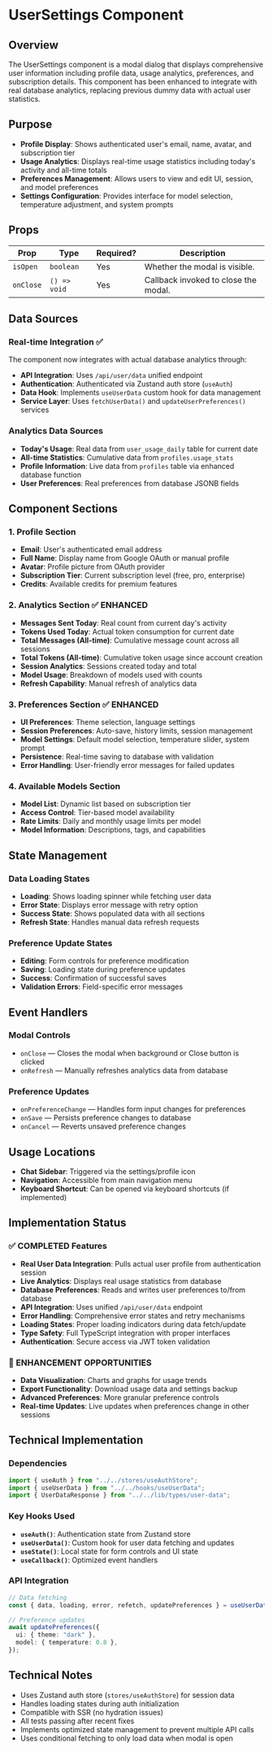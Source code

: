 # UserSettings Component

## Overview

The UserSettings component is a modal dialog that displays comprehensive user information including profile data, usage analytics, preferences, and subscription details. This component has been enhanced to integrate with real database analytics, replacing previous dummy data with actual user statistics.

## Purpose

- **Profile Display**: Shows authenticated user's email, name, avatar, and subscription tier
- **Usage Analytics**: Displays real-time usage statistics including today's activity and all-time totals
- **Preferences Management**: Allows users to view and edit UI, session, and model preferences
- **Settings Configuration**: Provides interface for model selection, temperature adjustment, and system prompts

## Props

| Prop      | Type         | Required? | Description                          |
| --------- | ------------ | --------- | ------------------------------------ |
| `isOpen`  | `boolean`    | Yes       | Whether the modal is visible.        |
| `onClose` | `() => void` | Yes       | Callback invoked to close the modal. |

## Data Sources

### Real-time Integration ✅

The component now integrates with actual database analytics through:

- **API Integration**: Uses `/api/user/data` unified endpoint
- **Authentication**: Authenticated via Zustand auth store (`useAuth`)
- **Data Hook**: Implements `useUserData` custom hook for data management
- **Service Layer**: Uses `fetchUserData()` and `updateUserPreferences()` services

### Analytics Data Sources

- **Today's Usage**: Real data from `user_usage_daily` table for current date
- **All-time Statistics**: Cumulative data from `profiles.usage_stats`
- **Profile Information**: Live data from `profiles` table via enhanced database function
- **User Preferences**: Real preferences from database JSONB fields

## Component Sections

### 1. Profile Section

- **Email**: User's authenticated email address
- **Full Name**: Display name from Google OAuth or manual profile
- **Avatar**: Profile picture from OAuth provider
- **Subscription Tier**: Current subscription level (free, pro, enterprise)
- **Credits**: Available credits for premium features

### 2. Analytics Section ✅ ENHANCED

- **Messages Sent Today**: Real count from current day's activity
- **Tokens Used Today**: Actual token consumption for current date
- **Total Messages (All-time)**: Cumulative message count across all sessions
- **Total Tokens (All-time)**: Cumulative token usage since account creation
- **Session Analytics**: Sessions created today and total
- **Model Usage**: Breakdown of models used with counts
- **Refresh Capability**: Manual refresh of analytics data

### 3. Preferences Section ✅ ENHANCED

- **UI Preferences**: Theme selection, language settings
- **Session Preferences**: Auto-save, history limits, session management
- **Model Settings**: Default model selection, temperature slider, system prompt
- **Persistence**: Real-time saving to database with validation
- **Error Handling**: User-friendly error messages for failed updates

### 4. Available Models Section

- **Model List**: Dynamic list based on subscription tier
- **Access Control**: Tier-based model availability
- **Rate Limits**: Daily and monthly usage limits per model
- **Model Information**: Descriptions, tags, and capabilities

## State Management

### Data Loading States

- **Loading**: Shows loading spinner while fetching user data
- **Error State**: Displays error message with retry option
- **Success State**: Shows populated data with all sections
- **Refresh State**: Handles manual data refresh requests

### Preference Update States

- **Editing**: Form controls for preference modification
- **Saving**: Loading state during preference updates
- **Success**: Confirmation of successful saves
- **Validation Errors**: Field-specific error messages

## Event Handlers

### Modal Controls

- `onClose` — Closes the modal when background or Close button is clicked
- `onRefresh` — Manually refreshes analytics data from database

### Preference Updates

- `onPreferenceChange` — Handles form input changes for preferences
- `onSave` — Persists preference changes to database
- `onCancel` — Reverts unsaved preference changes

## Usage Locations

- **Chat Sidebar**: Triggered via the settings/profile icon
- **Navigation**: Accessible from main navigation menu
- **Keyboard Shortcut**: Can be opened via keyboard shortcuts (if implemented)

## Implementation Status

### ✅ COMPLETED Features

- **Real User Data Integration**: Pulls actual user profile from authentication session
- **Live Analytics**: Displays real usage statistics from database
- **Database Preferences**: Reads and writes user preferences to/from database
- **API Integration**: Uses unified `/api/user/data` endpoint
- **Error Handling**: Comprehensive error states and retry mechanisms
- **Loading States**: Proper loading indicators during data fetch/update
- **Type Safety**: Full TypeScript integration with proper interfaces
- **Authentication**: Secure access via JWT token validation

### 🔄 ENHANCEMENT OPPORTUNITIES

- **Data Visualization**: Charts and graphs for usage trends
- **Export Functionality**: Download usage data and settings backup
- **Advanced Preferences**: More granular preference controls
- **Real-time Updates**: Live updates when preferences change in other sessions

## Technical Implementation

### Dependencies

```typescript
import { useAuth } from "../../stores/useAuthStore";
import { useUserData } from "../../hooks/useUserData";
import { UserDataResponse } from "../../lib/types/user-data";
```

### Key Hooks Used

- **`useAuth()`**: Authentication state from Zustand store
- **`useUserData()`**: Custom hook for user data fetching and updates
- **`useState()`**: Local state for form controls and UI state
- **`useCallback()`**: Optimized event handlers

### API Integration

```typescript
// Data fetching
const { data, loading, error, refetch, updatePreferences } = useUserData();

// Preference updates
await updatePreferences({
  ui: { theme: "dark" },
  model: { temperature: 0.8 },
});
```

## Technical Notes

- Uses Zustand auth store (`stores/useAuthStore`) for session data
- Handles loading states during auth initialization
- Compatible with SSR (no hydration issues)
- All tests passing after recent fixes
- Implements optimized state management to prevent multiple API calls
- Uses conditional fetching to only load data when modal is open
